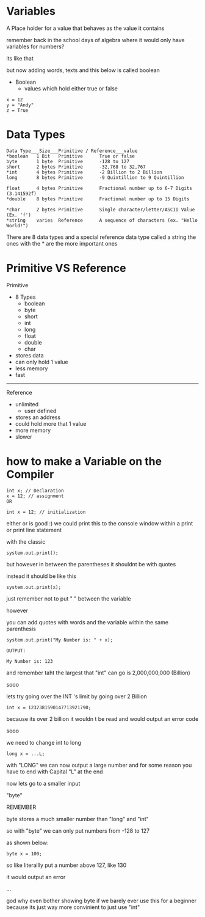 # Variables
A Place holder for a value that behaves as the value it contains

remember back in the school days of algebra where it would only have variables for numbers? 

its like that

but 
now adding words, texts and this below is called boolean
- Boolean
  - values which hold either true or false
```
x = 12
y = "Andy"
z = True
```

 # Data Types
 ```
Data Type___Size___Primitive / Reference___value
*boolean   1 Bit   Primitive      True or false
byte       1 byte  Primitive      -128 to 127
short      2 bytes Primitive      -32,768 to 32,767
*int       4 bytes Primitive      -2 Billion to 2 Billion
long       8 bytes Primitive      -9 Quintillion to 9 Quintillion

float      4 bytes Primitive      Fractional number up to 6-7 Digits (3.141592f)
*double    8 bytes Primitive      Fractional number up to 15 Digits

*char      2 bytes Primitive      Single character/letter/ASCII Value (Ex. 'f')
*string    varies  Reference      A sequence of characters (ex. "Hello World!")
```
 There are 8 data types and a special reference data type called a string 
 the ones with the * are the more important ones

# Primitive VS Reference
Primitive
- 8 Types
  - boolean
  - byte
  - short
  - int
  - long
  - float
  - double
  - char
- stores data
- can only hold 1 value
- less memory
- fast
-------------
Reference
- unlimited
  - user defined
- stores an address
- could hold more that 1 value
- more memory
- slower

# how to make a Variable on the Compiler
```
int x; // Declaration
x = 12; // assignment
OR

int x = 12; // initialization
```
either or is good :)
we could print this to the console window within a print or print line statement

with the classic
```
system.out.print();
```
but however in between the parentheses it shouldnt be with quotes 

instead it should be like this
```
system.out.print(x);
```
just remember not to put " " between the variable

however

you can add quotes with words and the variable within the same parenthesis
```
system.out.print("My Number is: " + x);

OUTPUT:

My Number is: 123

```
and remember taht the largest that "int" can go is 2,000,000,000 (Billion) 

sooo

lets try going over the INT 's limit by going over 2 Billion
```
int x = 1232381590147713921790;
```
because its over 2 billion it wouldn t be read and would output an error code

sooo

we need to change int to long
```
long x = ...L;
```
with "LONG" we can now output a large number and for some reason you have to end with Capital "L" at the end

now lets go to a smaller input

"byte"

REMEMBER

byte stores a much smaller number than "long" and "int"

so with "byte" we can only put numbers from -128 to 127

as shown below: 
```
byte x = 100;
```
so like literallly put a number above 127, like 130

it would output an error

...

god why even bother showing byte if we barely ever use this for a beginner because its just way more convinient to just use "int" 

